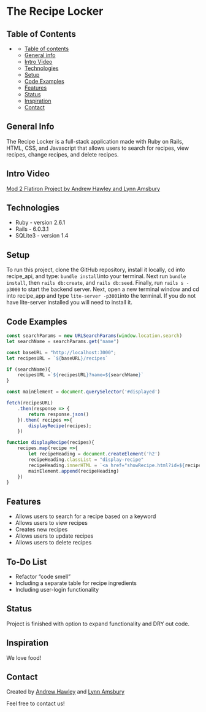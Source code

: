 # The Recipe Locker

## Table of Contents

- [](#)
  - [Table of contents](#table-of-contents)
  - [General info](#general-info)
  - [Intro Video](#intro-video)
  - [Technologies](#technologies)
  - [Setup](#setup)
  - [Code Examples](#code-examples)
  - [Features](#features)
  - [Status](#status)
  - [Inspiration](#inspiration)
  - [Contact](#contact)

## General Info

The Recipe Locker is a full-stack application made with Ruby on Rails, HTML, CSS, and Javascript that allows users to search for recipes, view recipes, change recipes, and delete recipes.

## Intro Video

[Mod 2 Flatiron Project by Andrew Hawley and Lynn Amsbury](https://drive.google.com/file/d/1NHL_9BSdLU27-B2Hj9X6PrbDCQEjR_-u/view?usp=sharing)

## Technologies

* Ruby - version 2.6.1
* Rails - 6.0.3.1
* SQLite3 - version 1.4

## Setup

To run this project, clone the GitHub repository, install it locally, cd into recipe_api, and type:
```bundle install```into your terminal. Next run ```bundle install```, then ```rails db:create```, and ```rails db:seed```. Finally, run ```rails s -p3000``` to start the backend server.
Next, open a new terminal window and cd into recipe_app and type
```lite-server -p3001```into the terminal. If you do not have lite-server installed you will need to install it.

## Code Examples

```JavaScript
const searchParams = new URLSearchParams(window.location.search)
let searchName = searchParams.get("name")

const baseURL = "http://localhost:3000";
let recipesURL = `${baseURL}/recipes`

if (searchName){
    recipesURL =`${recipesURL}?name=${searchName}`
}

const mainElement = document.querySelector('#displayed')

fetch(recipesURL)
    .then(response => {
        return response.json()
    }).then( recipes =>{
        displayRecipe(recipes);
    })

function displayRecipe(recipes){
    recipes.map(recipe =>{
        let recipeHeading = document.createElement('h2')
        recipeHeading.classList = "display-recipe"
        recipeHeading.innerHTML = `<a href="showRecipe.html?id=${recipe.id}">${recipe.name}</a>`
        mainElement.append(recipeHeading)
    })
}
```

## Features

* Allows users to search for a recipe based on a keyword
* Allows users to view recipes
* Creates new recipes
* Allows users to update recipes
* Allows users to delete recipes

## To-Do List

* Refactor “code smell”
* Including a separate table for recipe ingredients
* Including user-login functionality

## Status

Project is finished with option to expand functionality and DRY out code.

## Inspiration

We love food!

## Contact

Created by [Andrew Hawley](https://www.linkedin.com/in/andrew-hawley-695299182/) and [Lynn Amsbury](https://www.linkedin.com/in/lynnamsbury/)

Feel free to contact us!
